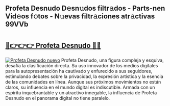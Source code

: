 ## Profeta Desnudo D𝚎sn𝚞dos filtr𝚊dos - Parts-nen Vid𝚎os f𝚘tos - N𝚞evas filtr𝚊ciones atr𝚊ctivas 99VVb

# <h2><a href="http://mb4cyg.tromn.icu/?c=Profeta+Desnudo">🔗👉👉👉 Profeta Desnudo 🔗🔗</a></h2>

[![Profeta Desnudo nuevo](https://i.imgur.com/pEAQMta.gif)](http://mb4cyg.tromn.icu/?c=Profeta+Desnudo)
Profeta Desnudo, una figura compleja y esquiva, desafía la clasificación directa. Su uso innovador de los medios digitales para la autopresentación ha cautivado y enfurecido a sus seguidores, estimulando debates sobre la privacidad, la expresión artística y la esencia de las comunidades en línea. Aunque sus próximos movimientos no están claros, su influencia en el mundo digital es indiscutible. Armada con un espíritu inquebrantable y un atractivo innegable, la influencia de Profeta Desnudo en el panorama digital no tiene paralelo.
